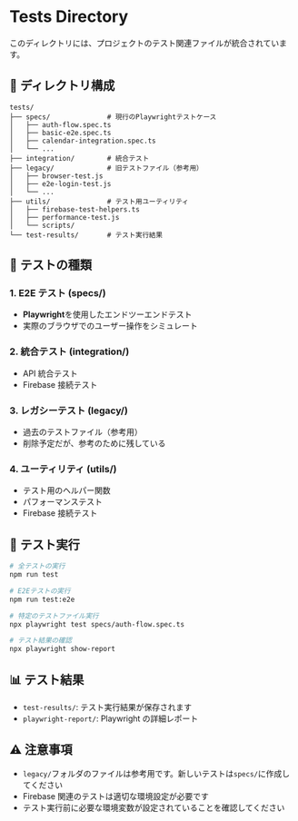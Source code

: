 # Tests Directory

このディレクトリには、プロジェクトのテスト関連ファイルが統合されています。

## 📁 ディレクトリ構成

```
tests/
├── specs/              # 現行のPlaywrightテストケース
│   ├── auth-flow.spec.ts
│   ├── basic-e2e.spec.ts
│   ├── calendar-integration.spec.ts
│   └── ...
├── integration/        # 統合テスト
├── legacy/             # 旧テストファイル（参考用）
│   ├── browser-test.js
│   ├── e2e-login-test.js
│   └── ...
├── utils/              # テスト用ユーティリティ
│   ├── firebase-test-helpers.ts
│   ├── performance-test.js
│   └── scripts/
└── test-results/       # テスト実行結果
```

## 🧪 テストの種類

### 1. E2E テスト (specs/)

- **Playwright**を使用したエンドツーエンドテスト
- 実際のブラウザでのユーザー操作をシミュレート

### 2. 統合テスト (integration/)

- API 統合テスト
- Firebase 接続テスト

### 3. レガシーテスト (legacy/)

- 過去のテストファイル（参考用）
- 削除予定だが、参考のために残している

### 4. ユーティリティ (utils/)

- テスト用のヘルパー関数
- パフォーマンステスト
- Firebase 接続テスト

## 🚀 テスト実行

```bash
# 全テストの実行
npm run test

# E2Eテストの実行
npm run test:e2e

# 特定のテストファイル実行
npx playwright test specs/auth-flow.spec.ts

# テスト結果の確認
npx playwright show-report
```

## 📊 テスト結果

- `test-results/`: テスト実行結果が保存されます
- `playwright-report/`: Playwright の詳細レポート

## ⚠️ 注意事項

- `legacy/`フォルダのファイルは参考用です。新しいテストは`specs/`に作成してください
- Firebase 関連のテストは適切な環境設定が必要です
- テスト実行前に必要な環境変数が設定されていることを確認してください
